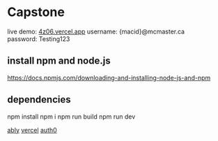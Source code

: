 # Capstone  
live demo: [4z06.vercel.app](https://4z06.vercel.app)
username: {macid}@mcmaster.ca    
password: Testing123

## install npm and node.js 
https://docs.npmjs.com/downloading-and-installing-node-js-and-npm

## dependencies
npm install
npm i
npm run build
npm run dev

[ably](https://ably.com/)
[vercel](https://vercel.com/home)
[auth0](https://auth0.com/)
